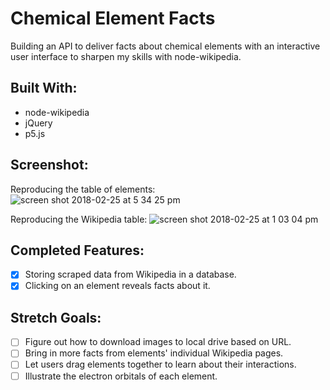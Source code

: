 # Chemical Element Facts
Building an API to deliver facts about chemical elements with an interactive user interface to sharpen my skills with node-wikipedia.

## Built With:
- node-wikipedia
- jQuery
- p5.js

## Screenshot:
Reproducing the table of elements:
![screen shot 2018-02-25 at 5 34 25 pm](https://user-images.githubusercontent.com/29472568/36647940-318e9eb4-1a52-11e8-942d-b2bec743f288.png)

Reproducing the Wikipedia table:
![screen shot 2018-02-25 at 1 03 04 pm](https://user-images.githubusercontent.com/29472568/36645317-64fdcb10-1a2c-11e8-841a-46dcbbb7f3b4.png)

## Completed Features:
- [x] Storing scraped data from Wikipedia in a database.
- [x] Clicking on an element reveals facts about it.

## Stretch Goals:
- [ ] Figure out how to download images to local drive based on URL.
- [ ] Bring in more facts from elements' individual Wikipedia pages.
- [ ] Let users drag elements together to learn about their interactions.
- [ ] Illustrate the electron orbitals of each element.
